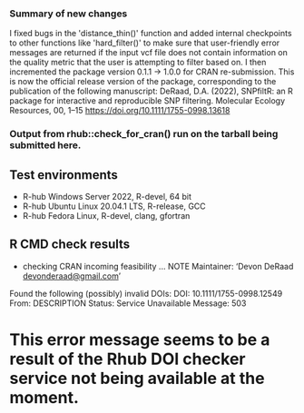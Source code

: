 ### Summary of new changes
I fixed bugs in the 'distance_thin()' function and added internal checkpoints to other functions like 'hard_filter()' to make sure that user-friendly error messages are returned if the input vcf file does not contain information on the quality metric that the user is attempting to filter based on. I then incremented the package version 0.1.1 -> 1.0.0 for CRAN re-submission. This is now the official release version of the package, corresponding to the publication of the following manuscript: DeRaad, D.A. (2022), SNPfiltR: an R package for interactive and reproducible SNP filtering. Molecular Ecology Resources, 00, 1–15 https://doi.org/10.1111/1755-0998.13618

### Output from rhub::check_for_cran() run on the tarball being submitted here.
## Test environments
- R-hub Windows Server 2022, R-devel, 64 bit
- R-hub Ubuntu Linux 20.04.1 LTS, R-release, GCC
- R-hub Fedora Linux, R-devel, clang, gfortran

## R CMD check results
* checking CRAN incoming feasibility ... NOTE
Maintainer: ‘Devon DeRaad <devonderaad@gmail.com>’

Found the following (possibly) invalid DOIs:
  DOI: 10.1111/1755-0998.12549
    From: DESCRIPTION
    Status: Service Unavailable
    Message: 503
    
# This error message seems to be a result of the Rhub DOI checker service not being available at the moment.